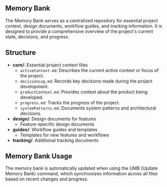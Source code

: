 ## Memory Bank

The Memory Bank serves as a centralized repository for essential project context, design documents, workflow guides, and tracking information. It is designed to provide a comprehensive overview of the project's current state, decisions, and progress.

## Structure

- **core/**: Essential project context files
  - `activeContext.md`: Describes the current active context or focus of the project.
  - `decisionLog.md`: Records key decisions made during the project development.
  - `productContext.md`: Provides context about the product being developed.
  - `progress.md`: Tracks the progress of the project.
  - `systemPatterns.md`: Documents system patterns and architectural decisions.
- **design/**: Design documents for features
  - Feature-specific design documents
- **guides/**: Workflow guides and templates
  - Templates for new features and workflows
- **tracking/**: Additional tracking documents

## Memory Bank Usage
The memory bank is automatically updated when using the UMB (Update Memory Bank) command, which synchronizes information across all files based on recent changes and progress.